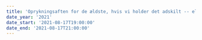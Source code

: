 ```yaml
---
title: 'Oprykningsaften for de ældste, hvis vi holder det adskilt -- ellers for alle'
date_year: '2021'
date_start: '2021-08-17T19:00:00'
date_end: '2021-08-17T21:00:00'
---
```


